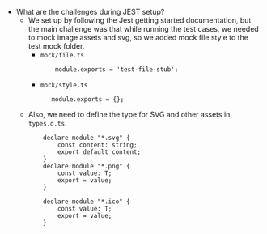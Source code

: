 - What are the challenges during JEST setup?
  - We set up by following the Jest getting started documentation, but the main challenge was that while running the test cases, we needed to mock image assets and svg, so we added mock file style to the test mock folder.
    - `mock/file.ts`
      ```
          module.exports = 'test-file-stub';
      ```
    - `mock/style.ts`
      ```
         module.exports = {};
      ```
  - Also, we need to define the type for SVG and other assets in `types.d.ts`.
      ```
          declare module "*.svg" {
              const content: string;
              export default content;
          }
          declare module "*.png" {
              const value: T;
              export = value;
          }

          declare module "*.ico" {
              const value: T;
              export = value;
          }
      ```